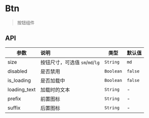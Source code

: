 # Btn

> 按钮组件

## API

| 参数           | 说明                      | 类型        | 默认值     |
| ------------ | :---------------------- | --------- | ------- |
| size         | 按钮尺寸，可选值 `sm`/`md`/`lg` | `String`  | `md`    |
| disabled     | 是否禁用                    | `Boolean` | `false` |
| is_loading   | 是否加载中                   | `Boolean` | `false` |
| loading_text | 加载时的文本                  | `String`  | -       |
| prefix       | 前置图标                    | `String`  | -       |
| suffix       | 后置图标                    | `String`  | -       |
